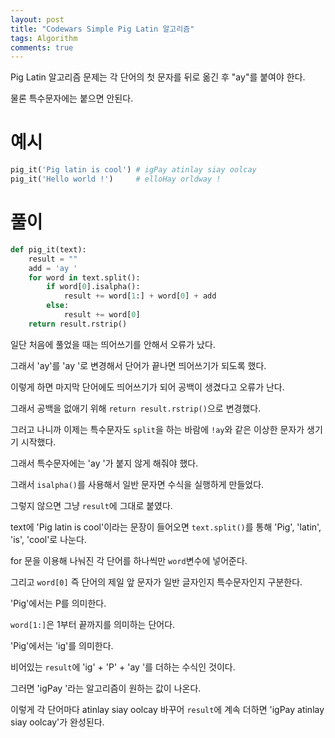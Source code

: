 ```yaml
---
layout: post
title: "Codewars Simple Pig Latin 알고리즘"
tags: Algorithm
comments: true
---
```


Pig Latin 알고리즘 문제는 각 단어의 첫 문자를 뒤로 옮긴 후 "ay"를 붙여야 한다.

물론 특수문자에는 붙으면 안된다.



# 예시

```python
pig_it('Pig latin is cool') # igPay atinlay siay oolcay
pig_it('Hello world !')     # elloHay orldway !
```



# 풀이

```python
def pig_it(text):
    result = ""
    add = 'ay '
    for word in text.split():
        if word[0].isalpha():
            result += word[1:] + word[0] + add
        else:
            result += word[0]
    return result.rstrip()
```

일단 처음에 풀었을 때는 띄어쓰기를 안해서 오류가 났다.

그래서 'ay'를 'ay '로 변경해서 단어가 끝나면 띄어쓰기가 되도록 했다.



이렇게 하면 마지막 단어에도 띄어쓰기가 되어 공백이 생겼다고 오류가 난다.

그래서 공백을 없애기 위해 `return result.rstrip()`으로 변경했다.



그러고 나니까 이제는 특수문자도 `split`을 하는 바람에 `!ay`와 같은 이상한 문자가 생기기 시작했다.

그래서 특수문자에는 'ay '가 붙지 않게 해줘야 했다.

그래서 `isalpha()`를 사용해서 일반 문자면 수식을 실행하게 만들었다.

그렇지 않으면 그냥 `result`에 그대로 붙였다.



text에 'Pig latin is cool'이라는 문장이 들어오면 `text.split()`를 통해 'Pig', 'latin', 'is', 'cool'로 나눈다.

for 문을 이용해 나눠진 각 단어를 하나씩만 `word`변수에 넣어준다.

그리고 `word[0]` 즉 단어의 제일 앞 문자가 일반 글자인지 특수문자인지 구분한다.

'Pig'에서는 P를 의미한다.

`word[1:]`은 1부터 끝까지를 의미하는 단어다.

'Pig'에서는 'ig'를 의미한다.

비어있는 `result`에 'ig' + 'P' + 'ay '를 더하는 수식인 것이다.

그러면 'igPay '라는 알고리즘이 원하는 값이 나온다.

이렇게 각 단어마다  atinlay siay oolcay 바꾸어 `result`에 계속 더하면 'igPay atinlay siay oolcay'가 완성된다.

